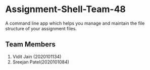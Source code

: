 # Assignment-Shell-Team-48
A command line app which helps you manage and maintain the file structure of your assignment files.


## Team Members
1. Vidit Jain (2020101134)
2. Sreejan Patel(2020101084)